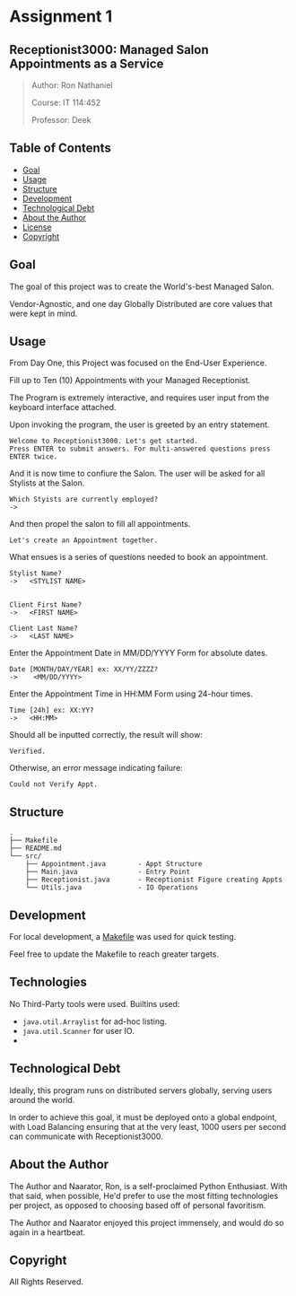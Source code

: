 # Assignment 1

## Receptionist3000: Managed Salon Appointments as a Service

> Author: Ron Nathaniel
> 
> Course: IT 114:452
> 
> Professor: Deek
>

## Table of Contents

- [Goal](#goal)
- [Usage](#usage)
- [Structure](#structure)
- [Development](#development)
- [Technological Debt](#technological-debt)
- [About the Author](#about-the-author)
- [License](#license)
- [Copyright](#copyright)

## Goal

The goal of this project was to create the World's-best Managed Salon. 

Vendor-Agnostic, and one day Globally Distributed are core values that were kept in mind.

## Usage

From Day One, this Project was focused on the End-User Experience.

Fill up to Ten (10) Appointments with your Managed Receptionist.

The Program is extremely interactive, and requires user input from the keyboard interface attached.

Upon invoking the program, the user is greeted by an entry statement.

    Welcome to Receptionist3000. Let's get started.
    Press ENTER to submit answers. For multi-answered questions press ENTER twice.

And it is now time to confiure the Salon. The user will be asked for all Stylists at the Salon.

    Which Styists are currently employed? 
    ->

And then propel the salon to fill all appointments.

    Let's create an Appointment together.

What ensues is a series of questions needed to book an appointment.

    Stylist Name? 
    ->   <STYLIST NAME>      
    

    Client First Name? 
    ->   <FIRST NAME>

    Client Last Name? 
    ->   <LAST NAME>

Enter the Appointment Date in MM/DD/YYYY Form for absolute dates.    

    Date [MONTH/DAY/YEAR] ex: XX/YY/ZZZZ? 
    ->    <MM/DD/YYYY>  

Enter the Appointment Time in HH:MM Form using 24-hour times.

    Time [24h] ex: XX:YY? 
    ->   <HH:MM>

Should all be inputted correctly, the result will show:

    Verified.

Otherwise, an error message indicating failure:

    Could not Verify Appt.

## Structure

    .
    ├── Makefile
    ├── README.md
    └── src/
        ├── Appointment.java        - Appt Structure
        ├── Main.java               - Entry Point 
        ├── Receptionist.java       - Receptionist Figure creating Appts
        └── Utils.java              - IO Operations

## Development

For local development, a [Makefile](/ass1/Makefile) was used for quick testing.

Feel free to update the Makefile to reach greater targets.

## Technologies

No Third-Party tools were used.
Builtins used:

- `java.util.Arraylist` for ad-hoc listing.
- `java.util.Scanner` for user IO.
- 


## Technological Debt

Ideally, this program runs on distributed servers globally, serving users around the world.

In order to achieve this goal, it must be deployed onto a global endpoint, with Load Balancing ensuring that at the very least, 1000 users per second can communicate with Receptionist3000.

## About the Author

The Author and Naarator, Ron, is a self-proclaimed Python Enthusiast. With that said, when possible, He'd prefer to use the most fitting technologies per project, as opposed to choosing based off of personal favoritism.

The Author and Naarator enjoyed this project immensely, and would do so again in a heartbeat.
## Copyright

All Rights Reserved.